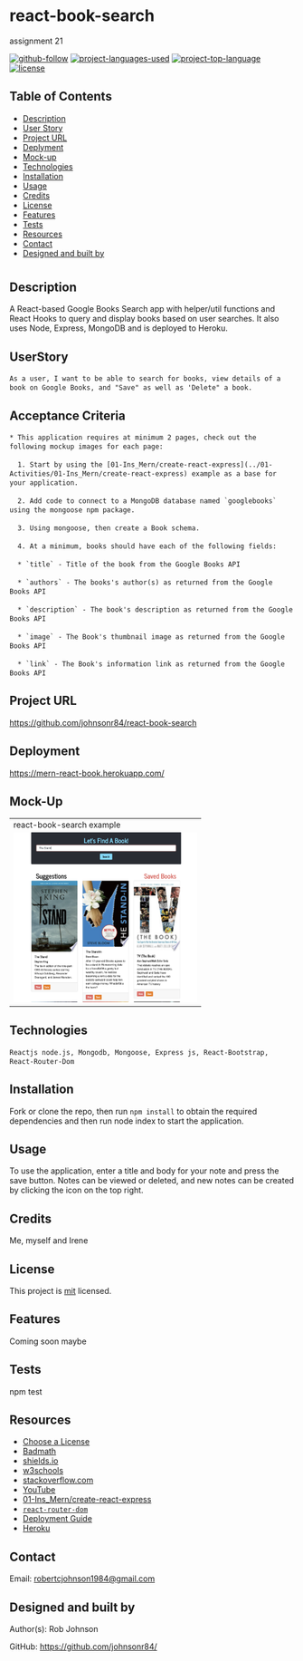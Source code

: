 # react-book-search
assignment 21

  [![github-follow](https://img.shields.io/github/followers/johnsonr84?label=Follow&logoColor=lightgrey&style=social)](https://github.com/johnsonr84)
  [![project-languages-used](https://img.shields.io/github/languages/count/johnsonr84/readme-generator?color=orange)](https://github.com/johnsonr84/react-book-search)
  [![project-top-language](https://img.shields.io/github/languages/top/johnsonr84/readme-generator?color=yellow)](https://github.com/johnsonr84/react-book-search)
  [![license](https://img.shields.io/badge/license-mit-brightgreen.svg)](https://choosealicense.com/licenses/mit/)

  ## Table of Contents 
  * [Description](#Description)
  * [User Story](#UserStory)
  * [Project URL](#Project-URL)
  * [Deplyment](#Deployment)
  * [Mock-up](#Mock-up)
  * [Technologies](#Technologies)
  * [Installation](#Installation)
  * [Usage](#Usage)
  * [Credits](#Credits)
  * [License](#License)
  * [Features](#Features)
  * [Tests](#Tests)
  * [Resources](#Resources)
  * [Contact](#Contact)
  * [Designed and built by](#Designed-and-built-by)
  #
  
  ## Description 
  A React-based Google Books Search app with helper/util functions and React Hooks to query and display books based on user searches. It also uses Node, Express, MongoDB and is deployed to Heroku.

  ## UserStory 
  ```
  As a user, I want to be able to search for books, view details of a book on Google Books, and "Save" as well as 'Delete" a book.
  ```
  ## Acceptance Criteria
  ``` 
  * This application requires at minimum 2 pages, check out the following mockup images for each page:

    1. Start by using the [01-Ins_Mern/create-react-express](../01-Activities/01-Ins_Mern/create-react-express) example as a base for your application.

    2. Add code to connect to a MongoDB database named `googlebooks` using the mongoose npm package.

    3. Using mongoose, then create a Book schema.

    4. At a minimum, books should have each of the following fields:

    * `title` - Title of the book from the Google Books API

    * `authors` - The books's author(s) as returned from the Google Books API

    * `description` - The book's description as returned from the Google Books API

    * `image` - The Book's thumbnail image as returned from the Google Books API

    * `link` - The Book's information link as returned from the Google Books API
  ```
  ## Project URL
  https://github.com/johnsonr84/react-book-search

  ## Deployment
  https://mern-react-book.herokuapp.com/

  ## Mock-Up
  <table>
    <tr>
      <td>react-book-search example</td>
    </tr>
    <tr>
      <td><img src="react-book-search.png" height=300 alt="screenshot of react-book-search"></td>
    </tr>
  </table>

  
  ## Technologies 
  ```
  Reactjs node.js, Mongodb, Mongoose, Express js, React-Bootstrap, React-Router-Dom
  ```

  ## Installation 
  Fork or clone the repo, then run `npm install` to obtain the required dependencies and then run node index to start the application. 

  ## Usage 
  To use the application, enter a title and body for your note and press the save button. Notes can be viewed or deleted, and new notes can be created by clicking the icon on the top right.

  ## Credits 
  Me, myself and Irene 

  ## License 
  This project is [mit](https://choosealicense.com/licenses/mit/) licensed.

  ## Features
  Coming soon maybe 

  ## Tests
  npm test 

  ## Resources
  * [Choose a License](https://choosealicense.com/)
  * [Badmath](https://img.shields.io/github/languages/top/nielsenjared/badmath)
  * [shields.io](https://shields.io/)
  * [w3schools](https://www.w3schools.com/)
  * [stackoverflow.com](https://stackoverflow.com/)
  * [YouTube](https://www.youtube.com/)
  * [01-Ins_Mern/create-react-express](../01-Activities/01-Ins_Mern/create-react-express)
  * [`react-router-dom`](https://github.com/reactjs/react-router)
  * [Deployment Guide](./MongoDBDeploy.md)
  * [Heroku](https://www.heroku.com)


  ## Contact
  Email: robertcjohnson1984@gmail.com 

  ## Designed and built by
  Author(s): Rob Johnson  

  GitHub: https://github.com/johnsonr84/ 
